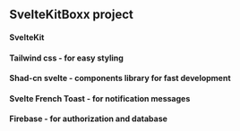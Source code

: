 ## SvelteKitBoxx project

#### SvelteKit
#### Tailwind css - for easy styling
#### Shad-cn svelte - components library for fast development
#### Svelte French Toast - for notification messages
#### Firebase - for authorization and database
